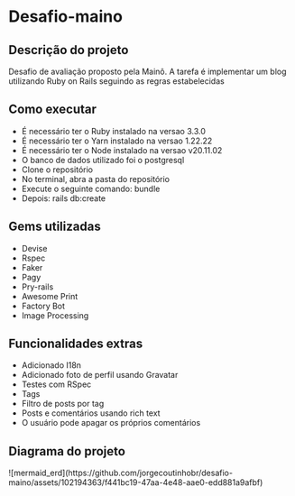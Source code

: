 # Desafio-maino
## Descrição do projeto
<p>Desafio de avaliação proposto pela Mainô. A tarefa é implementar um blog utilizando Ruby on Rails seguindo as regras estabelecidas</p>

<h2>Como executar</h2>
<ul>
  <li>É necessário ter o Ruby instalado na versao 3.3.0</li>
  <li>É necessário ter o Yarn instalado na versao 1.22.22</li>
  <li>É necessário ter o Node instalado na versao v20.11.02</li>
  <li>O banco de dados utilizado foi o postgresql</li>
  <li>Clone o repositório</li>
  <li>No terminal, abra a pasta do repositório</li>
  <li>Execute o seguinte comando: bundle </li>
  <li>Depois: rails db:create </li>
</ul>

<h2>Gems utilizadas</h2>
<ul>
  <li>Devise</li>
  <li>Rspec</li>
  <li>Faker</li>
  <li>Pagy</li>
  <li>Pry-rails</li>
  <li>Awesome Print</li>
  <li>Factory Bot</li>
  <li>Image Processing</li>
</ul>

<h2>Funcionalidades extras</h2>
<ul>
  <li>Adicionado I18n</li>
  <li>Adicionado foto de perfil usando Gravatar</li>
  <li>Testes com RSpec</li>
  <li>Tags</li>
  <li>Filtro de posts por tag</li>
  <li>Posts e comentários usando rich text</li>
  <li>O usuário pode apagar os próprios comentários</li>
</ul>

<h2>Diagrama do projeto</h2>
![mermaid_erd](https://github.com/jorgecoutinhobr/desafio-maino/assets/102194363/f441bc19-47aa-4e48-aae0-edd881a9afbf)

